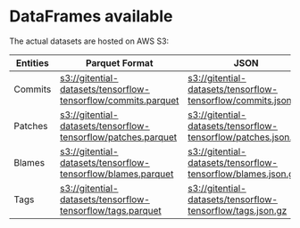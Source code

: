 # DataFrames available

The actual datasets are hosted on AWS S3:

Entities|Parquet Format|JSON
---|---|---
Commits|[s3://gitential-datasets/tensorflow-tensorflow/commits.parquet](https://s3.amazonaws.com/gitential-datasets/tensorflow-tensorflow/commits.parquet)|[s3://gitential-datasets/tensorflow-tensorflow/commits.json.gz](https://s3.amazonaws.com/gitential-datasets/tensorflow-tensorflow/commits.json.gz)
Patches|[s3://gitential-datasets/tensorflow-tensorflow/patches.parquet](https://s3.amazonaws.com/gitential-datasets/tensorflow-tensorflow/patches.parquet)|[s3://gitential-datasets/tensorflow-tensorflow/patches.json.gz](https://s3.amazonaws.com/gitential-datasets/tensorflow-tensorflow/patches.json.gz)
Blames|[s3://gitential-datasets/tensorflow-tensorflow/blames.parquet](https://s3.amazonaws.com/gitential-datasets/tensorflow-tensorflow/blames.parquet)|[s3://gitential-datasets/tensorflow-tensorflow/blames.json.gz](https://s3.amazonaws.com/gitential-datasets/tensorflow-tensorflow/blames.json.gz)
Tags|[s3://gitential-datasets/tensorflow-tensorflow/tags.parquet](https://s3.amazonaws.com/gitential-datasets/tensorflow-tensorflow/tags.parquet)|[s3://gitential-datasets/tensorflow-tensorflow/tags.json.gz](https://s3.amazonaws.com/gitential-datasets/tensorflow-tensorflow/tags.json.gz)
